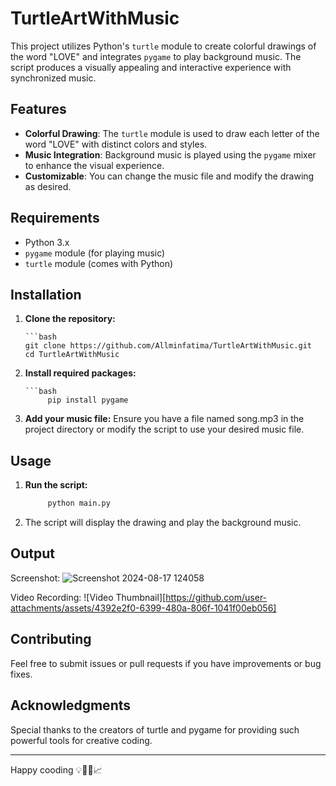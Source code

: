 # TurtleArtWithMusic

This project utilizes Python's `turtle` module to create colorful drawings of the word "LOVE" and integrates `pygame` to play background music. The script produces a visually appealing and interactive experience with synchronized music.

## Features

- **Colorful Drawing**: The `turtle` module is used to draw each letter of the word "LOVE" with distinct colors and styles.
- **Music Integration**: Background music is played using the `pygame` mixer to enhance the visual experience.
- **Customizable**: You can change the music file and modify the drawing as desired.

## Requirements

- Python 3.x
- `pygame` module (for playing music)
- `turtle` module (comes with Python)

## Installation

1. **Clone the repository:**

       ```bash
       git clone https://github.com/Allminfatima/TurtleArtWithMusic.git
       cd TurtleArtWithMusic

2. **Install required packages:**

       ```bash
            pip install pygame
   
3. **Add your music file:**
Ensure you have a file named song.mp3 in the project directory or modify the script to use your desired music file.

## Usage 

1. **Run the script:**
    ```bash
         python main.py

2. The script will display the drawing and play the background music.


## Output
Screenshot: ![Screenshot 2024-08-17 124058](https://github.com/user-attachments/assets/2d863916-b79e-44b2-8ff7-1e8da871b9dd)

Video Recording: ![Video Thumbnail][https://github.com/user-attachments/assets/4392e2f0-6399-480a-806f-1041f00eb056]


## Contributing
Feel free to submit issues or pull requests if you have improvements or bug fixes.

## Acknowledgments
Special thanks to the creators of turtle and pygame for providing such powerful tools for creative coding.

---
Happy cooding 💡👩‍💻📈
   
